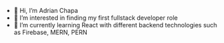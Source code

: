- 👋 Hi, I’m Adrian Chapa
- 👀 I’m interested in finding my first fullstack developer role
- 🌱 I’m currently learning React with different backend technologies such as Firebase, MERN, PERN


<!---
achapadev/achapadev is a ✨ special ✨ repository because its `README.md` (this file) appears on your GitHub profile.
You can click the Preview link to take a look at your changes.
--->
